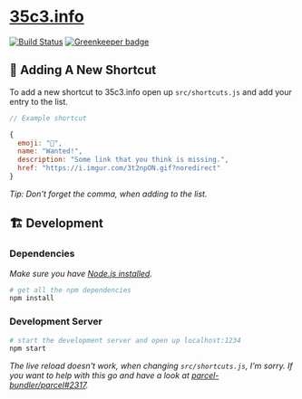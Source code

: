 # [35c3.info](https://35c3.info)

[![Build Status](https://travis-ci.org/optikfluffel/35c3.info.svg?branch=master)](https://travis-ci.org/optikfluffel/35c3.info)
[![Greenkeeper badge](https://badges.greenkeeper.io/optikfluffel/35c3.info.svg)](https://greenkeeper.io/)

## 🚀 Adding A New Shortcut

To add a new shortcut to 35c3.info open up `src/shortcuts.js` and add your entry to the list.

```js
// Example shortcut

{
  emoji: "💖",
  name: "Wanted!",
  description: "Some link that you think is missing.",
  href: "https://i.imgur.com/3t2npON.gif?noredirect"
}
```

_Tip: Don't forget the comma, when adding to the list._

## 🏗 Development

### Dependencies

_Make sure you have [Node.js installed](https://nodejs.org)._

```sh
# get all the npm dependencies
npm install
```

### Development Server

```sh
# start the development server and open up localhost:1234
npm start
```

_The live reload doesn't work, when changing `src/shortcuts.js`, I'm sorry. If you want to help with this go and have a look at [parcel-bundler/parcel#2317](https://github.com/parcel-bundler/parcel/issues/2317)._
